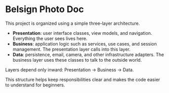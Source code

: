 # Belsign Photo Doc

This project is organized using a simple three-layer architecture.

- **Presentation**: user interface classes, view models, and navigation. Everything the user sees lives here.
- **Business**: application logic such as services, use cases, and session management. The presentation layer calls into this layer.
- **Data**: persistence, email, camera, and other infrastructure adapters. The business layer uses these classes to talk to the outside world.

Layers depend only inward:
Presentation → Business → Data.

This structure helps keep responsibilities clear and makes the code easier to understand for beginners.
